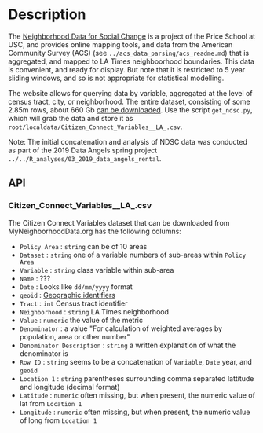 # Description
The [Neighborhood Data for Social Change](http://la.myneighborhooddata.org/) is a project of the Price School at USC, and provides online mapping tools, and data from the American Community Survey (ACS) (see `../acs_data_parsing/acs_readme.md`) that is aggregated, and mapped to LA Times neighboorhood boundaries. This data is convenient, and ready for display. But note that it is restricted to 5 year sliding windows, and so is not appropriate for statistical modelling.

The website allows for querying data by variable, aggregated at the level of census tract, city, or neighborhood. The entire dataset, consisting of some 2.85m rows, about 660 Gb [can be downloaded](https://usc.data.socrata.com/Los-Angeles/Citizen-Connect-Variables-LA-/u7m9-48qx). Use the script `get_ndsc.py`, which will grab the data and store it as `root/localdata/Citizen_Connect_Variables__LA_.csv`.

Note: The initial concatenation and analysis of NDSC data was conducted as part of the 2019 Data Angels spring project `../../R_analyses/03_2019_data_angels_rental`.

## API

### Citizen_Connect_Variables__LA_.csv
The Citizen Connect Variables dataset that can be downloaded from MyNeighborhoodData.org has the following columns:
* `Policy Area` : `string` can be of 10 areas
* `Dataset` : `string` one of a variable numbers of sub-areas within `Policy Area`
* `Variable` : `string` class variable within sub-area
* `Name` : ???
* `Date` : Looks like `dd/mm/yyyy` format
* `geoid` : [Geographic identifiers](https://www.census.gov/programs-surveys/geography/guidance/geo-identifiers.html)
* `Tract` : `int` Census tract identifier
* `Neighborhood` : `string` LA Times neighborhood
* `Value` : `numeric` the value of the metric
* `Denominator` : a value "For calculation of weighted averages by population, area or other number"
* `Denominator Description` : `string` a written explanation of what the denominator is
* `Row ID` : `string` seems to be a concatenation of `Variable`, `Date` year, and `geoid`
* `Location 1` : `string` parentheses surrounding comma separated lattitude and longitude (decimal format)
* `Latitude` : `numeric` often missing, but when present, the numeric value of lat from `Location 1`
* `Longitude` : `numeric` often missing, but when present, the numeric value of long from `Location 1`
